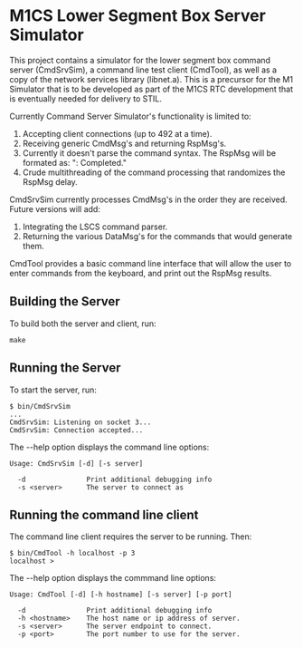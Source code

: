 # M1CS Lower Segment Box Server Simulator

This project contains a simulator for the lower segment box command server (CmdSrvSim), a command line test client (CmdTool), as well as a copy of the network services library (libnet.a).  This is a precursor for the M1 Simulator that is to be developed as part of the M1CS RTC development that is eventually needed for delivery to STIL.

Currently Command Server Simulator's functionality is limited to:
1. Accepting client connections (up to 492 at a time).
2. Receiving generic CmdMsg's and returning RspMsg's.
3. Currently it doesn't parse the command syntax.  The RspMsg will be formated as: <first word>": Completed."
4. Crude multithreading of the command processing that randomizes the RspMsg delay.

CmdSrvSim currently processes CmdMsg's in the order they are received.  Future versions will add:
1. Integrating the LSCS command parser.
3. Returning the various DataMsg's for the commands that would generate them.

CmdTool provides a basic command line interface that will allow the user to enter commands from the keyboard, and print out the RspMsg results.

## Building the Server

To build both the server and client, run:

```
make
```

## Running the Server

To start the server, run:

```
$ bin/CmdSrvSim
...
CmdSrvSim: Listening on socket 3...
CmdSrvSim: Connection accepted...
```

The --help option displays the command line options:

```
Usage: CmdSrvSim [-d] [-s server]

  -d               Print additional debugging info 
  -s <server>      The server to connect as
```

## Running the command line client

The command line client requires the server to be running.
Then:
```
$ bin/CmdTool -h localhost -p 3
localhost > 
```

The --help option displays the commmand line options:

```
Usage: CmdTool [-d] [-h hostname] [-s server] [-p port]

  -d               Print additional debugging info 
  -h <hostname>    The host name or ip address of server.
  -s <server>      The server endpoint to connect.
  -p <port>        The port number to use for the server. 
```

